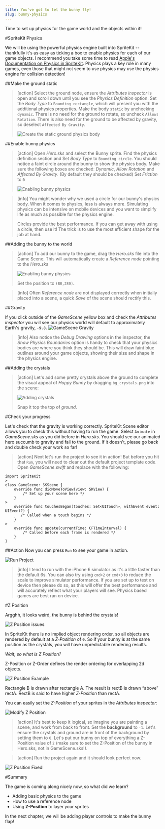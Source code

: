 ```yaml
---
title: You've got to let the bunny fly!
slug: bunny-physics
---
```


Time to set up physics for the game world and the objects within it!

#SpriteKit Physics

We will be using the powerful physics engine built into SpriteKit -- thankfully it's as easy as ticking a box to enable physics for each of our game objects.
I recommend you take some time to read [Apple's Documentation on Physics in SpriteKit](https://developer.apple.com/library/ios/documentation/GraphicsAnimation/Conceptual/SpriteKit_PG/Physics/Physics.html#//apple_ref/doc/uid/TP40013043-CH6-SW1). Physics plays a key role in many games, even those that might not seem to use physics may use the physics engine for collision detection!

##Make the ground static

> [action]
> Select the ground node, ensure the *Attributes inspector* is open and scroll down until you see the *Physics Definition* option.
> Set the *Body Type* to `Bounding rectangle`, which will present you with the additional physics properties.
> Make the body `static` by unchecking `dynamic`. There is no need for the ground to rotate, so uncheck `Allows Rotation`. There is also need for the ground to be affected by gravity, so deselect `Affected By Gravity`.
>
> ![Create the static ground physics body](../Tutorial-Images/xcode_ground_physics.png)
>

##Enable bunny physics

> [action]
> Open *Hero.sks* and select the Bunny sprite. Find the physics definition section and Set *Body Type* to `Bounding circle`.
> You should notice a faint circle around the bunny to show the physics body.
> Make sure the following boxes are checked: *Dynamic*, *Allow Rotation* and *Affected By Gravity*. (By default they should be checked)
> Set *Friction* to `0`
>
> ![Enabling bunny physics](../Tutorial-Images/xcode_hero_physics.png)
>

<!--  -->

> [info]
> You might wonder why we used a circle for our bunny's physics body. When it comes to physics, less is always more. Simulating physics can be intensive on mobile devices and you want to simplify life as much as possible for the physics engine.
> 
> Circles provide the best performance. If you can get away with using a circle, then use it! The trick is to use the most efficient shape for the job at hand.
>

##Adding the bunny to the world

> [action]
> To add our bunny to the game, drag the *Hero.sks* file into the Game Scene. This will automatically create a *Reference node* pointing to the *Hero.sks*
>
> ![Enabling bunny physics](../Tutorial-Images/xcode_add_reference_node_hero.png)
>
> Set the position to `(80,280)`.

<!--  -->

> [info]
> Often *Reference node* are not displayed correctly when initially placed into a scene, a quick *Save* of the scene should rectify this.

##Gravity

If you click outside of the *GameScene* yellow box and check the *Attributes inspector* you will see our physics world will default to approximately Earth's gravity, `-9.8`.
![GameScene Gravity](../Tutorial-Images/xcode_gamescene_gravity.png)

> [info]
> Also notice the *Debug Drawing* options in the inspector, the *Show Physics Boundaries* option is handy to check that your physics bodies are where you think they should be. This will draw faint blue outlines around your game objects, showing their size and shape in the physics engine.

##Adding the crystals

> [action]
> Let's add some pretty crystals above the ground to complete the visual appeal of *Hoppy Bunny* by dragging `bg_crystals.png` into the scene:
>
> ![Adding crystals](../Tutorial-Images/xcode_add_crystals.png)
>
> Snap it top the top of *ground*.


#Check your progress

Let's check that the gravity is working correctly. SpriteKit Scene editor allows you to check this without having to run the game. Select `Animate` in *GameScene.sks* as you did before in *Hero.sks*. You should see our animated hero succumb to gravity and fall to the ground. If it doesn't, please go back and double check your work so far!

> [action]
> Next let's run the project to see it in action! But before you hit that `Run`, you will need to clear out the default project template code.
> Open *GameScene.swift* and replace with the following:
>
```
import SpriteKit
>
class GameScene: SKScene {
    override func didMoveToView(view: SKView) {
        /* Set up your scene here */
    }
>
    override func touchesBegan(touches: Set<UITouch>, withEvent event: UIEvent?) {
       /* Called when a touch begins */
    }
>
    override func update(currentTime: CFTimeInterval) {
        /* Called before each frame is rendered */
    }
}
```
>

##Action
Now you can press `Run` to see your game in action.

![Run Project](../Tutorial-Images/xcode_select_simulator.png)

> [info]
> I tend to run with the iPhone 6 simulator as it's a little faster than the default 6s. You can also try using `cmd+2` or `cmd+3` to reduce the scale to improve simulator performance.
> If you are set up to test on device then please do so, as this will offer the best performance and will accurately reflect what your players will see. Physics based games are best ran on device.

#Z Position

Argghh, it looks weird, the bunny is behind the crystals!

![Z Position issues](../Tutorial-Images/simulator_zorder_before.png)

In SpriteKit there is no implied object rendering order, so all objects are rendered by default at a *Z-Position* of `0`. So if your bunny is at the same position as the crystals, you will have unpredictable rendering results.

*Wait, so what is Z Position?*

Z-Position or Z-Order defines the render ordering for overlapping 2d objects.

![Z Position Example](../Tutorial-Images/zorder.png)

Rectangle B is drawn after rectangle A. The result is rectB is drawn “above” rectA. RectB is said to have higher *Z-Position* than rectA.

You can easily set the *Z-Position* of your sprites in the *Attributes inspector*:

![Modify Z Position](../Tutorial-Images/xcode_zorder_modify.png)

> [action]
> It's best to keep it logical, so imagine you are painting a scene, and work from back to front. Set the **background** to `-1`. Let's ensure the crystals and ground are in front of the background by setting them to `0`. Let's put our bunny on top of everything a Z-Position value of `2` (make sure to set the Z-Position of the bunny in Hero.sks, not in GameScene.sks!).

<!-- html comment to break boxes -->

> [action]
> Run the project again and it should look perfect now.

![Z Position Fixed](../Tutorial-Images/xcode_zorder_fixed.png)

#Summary

The game is coming along nicely now, so what did we learn?

- Adding basic physics to the game
- How to use a reference node
- Using **Z-Position** to layer your sprites

In the next chapter, we will be adding player controls to make the bunny flap!
